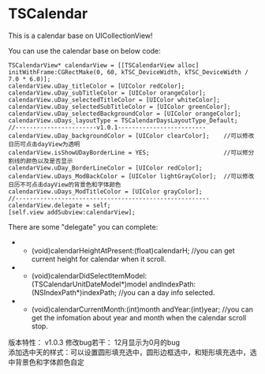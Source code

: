 # TSCalendar

This is a calendar base on UICollectionView!

   You can use the calendar base on below code:
    
    TSCalendarView* calendarView = [[TSCalendarView alloc] initWithFrame:CGRectMake(0, 60, kTSC_DeviceWidth, kTSC_DeviceWidth / 7.0 * 6.0)];
    calendarView.uDay_titleColor = [UIColor redColor];
    calendarView.uDay_subTitleColor = [UIColor orangeColor];
    calendarView.uDay_selectedTitleColor = [UIColor whiteColor];
    calendarView.uDay_selectedSubTitleColor = [UIColor greenColor];
    calendarView.uDay_selectedBackgroundColor = [UIColor orangeColor];
    calendarView.uDays_layoutType = TSCalendarDaysLayoutType_Default; 
    //-----------------------v1.0.1-------------------------
    calendarView.uDay_backgroundColor = [UIColor clearColor];    //可以修改日历可点击dayView为透明
    calendarView.isShowUDayBorderLine = YES;                     //可以修分割线的颜色以及是否显示
    calendarView.uDay_BorderLineColor = [UIColor redColor];
    calendarView.uDays_ModBackColor = [UIColor lightGrayColor];  //可以修改日历不可点击dayView的背景色和字体颜色
    calendarView.uDays_ModTitleColor = [UIColor grayColor];
    //-------------------------------------------------------
    calendarView.delegate = self;
    [self.view addSubview:calendarView];

There are some "delegate" you can complete:
* - (void)calendarHeightAtPresent:(float)calendarH;   //you can get current height for calendar when it scroll.
* - (void)calendarDidSelectItemModel:(TSCalendarUnitDateModel*)model andIndexPath:(NSIndexPath*)indexPath; //you can a day info selected.
* - (void)calendarCurrentMonth:(int)month andYear:(int)year;    //you can get the infomation about year and month when the calendar scroll stop.


版本特性：
   v1.0.3
      修改bug若干：
         12月显示为0月的bug   
         添加选中天的样式：可以设置圆形填充选中，圆形边框选中，和矩形填充选中，选中背景色和字体颜色自定
